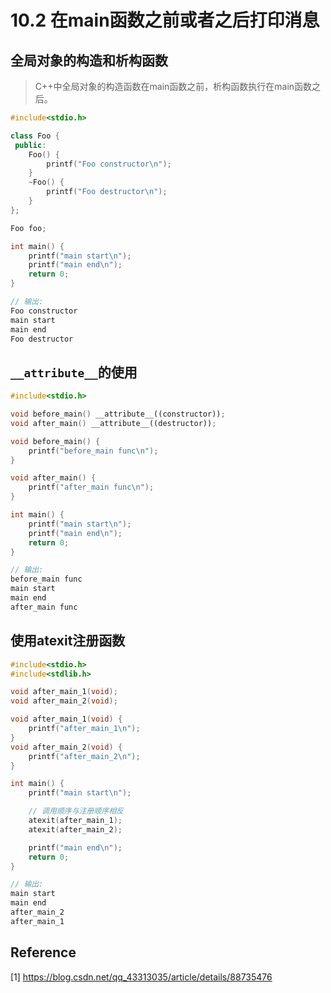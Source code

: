 # 10.2 在main函数之前或者之后打印消息

## 全局对象的构造和析构函数

> C++中全局对象的构造函数在main函数之前，析构函数执行在main函数之后。

```c++
#include<stdio.h>

class Foo {
 public:
    Foo() {
        printf("Foo constructor\n");
    }
    ~Foo() {
        printf("Foo destructor\n");
    }
};

Foo foo;

int main() {
    printf("main start\n");
    printf("main end\n");
    return 0;
}

// 输出:
Foo constructor
main start
main end
Foo destructor
```

## `__attribute__`的使用

```c++
#include<stdio.h>

void before_main() __attribute__((constructor));
void after_main() __attribute__((destructor));

void before_main() {
    printf("before_main func\n");
}

void after_main() {
    printf("after_main func\n");
}

int main() {
    printf("main start\n");
    printf("main end\n");
    return 0;
}

// 输出:
before_main func
main start
main end
after_main func
```

## 使用atexit注册函数

```c++
#include<stdio.h>
#include<stdlib.h>

void after_main_1(void);
void after_main_2(void);

void after_main_1(void) {
    printf("after_main_1\n");
}
void after_main_2(void) {
    printf("after_main_2\n");
}

int main() {
    printf("main start\n");

    // 调用顺序与注册顺序相反
    atexit(after_main_1);
    atexit(after_main_2);

    printf("main end\n");
    return 0;
}

// 输出:
main start
main end
after_main_2
after_main_1
```

## Reference

[1] https://blog.csdn.net/qq_43313035/article/details/88735476